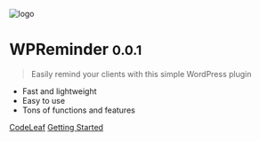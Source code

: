 ![logo](_media/logo.svg ':size=250')

# WPReminder <small>0.0.1</small>

> Easily remind your clients with this simple WordPress plugin

- Fast and lightweight
- Easy to use
- Tons of functions and features

[CodeLeaf](https://code-leaf.de/)
[Getting Started](#docsify)